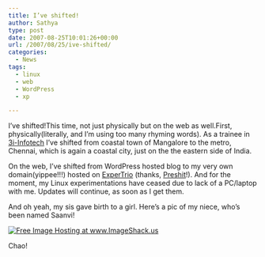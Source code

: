 ```yaml
---
title: I’ve shifted!
author: Sathya
type: post
date: 2007-08-25T10:01:26+00:00
url: /2007/08/25/ive-shifted/
categories:
  - News
tags:
  - linux
  - web
  - WordPress
  - xp

---
```

I&#8217;ve shifted!This time, not just physically but on the web as well.First, physically(literally, and I&#8217;m using too many rhyming words). As a trainee in [3i-Infotech][1] I&#8217;ve shifted from coastal town of Mangalore to the metro, Chennai, which is again a coastal city, just on the the eastern side of India.

On the web, I&#8217;ve shifted from WordPress hosted blog to my very own domain(yippee!!!) hosted on [ExperTrio][2] (thanks, [Preshit][3]!). And for the moment, my Linux experimentations have ceased due to lack of a PC/laptop with me. Updates will continue, as soon as I get them.

And oh yeah, my sis gave birth to a girl. Here&#8217;s a pic of my niece, who&#8217;s been named Saanvi!
  
<a href="https://img511.imageshack.us/my.php?image=dscn0101hp1.jpg" target="_blank"><img src="https://img511.imageshack.us/img511/2351/dscn0101hp1.th.jpg" alt="Free Image Hosting at www.ImageShack.us" border="0" /></a>
  
Chao!

 [1]: https://www.3i-infotech.com
 [2]: https://www.expertrio.com
 [3]: https://www.acchablog.com